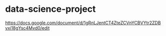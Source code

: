 # data-science-project

https://docs.google.com/document/d/1gRnLJentCT4ZteZCVnYCBVYtr2ZDBvxi18gYsc4Mvd0/edit
